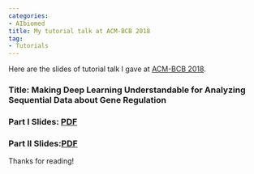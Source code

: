 ```yaml
---
categories:
- AIbiomed
title: My tutorial talk at ACM-BCB 2018 
tag:
- Tutorials 
---
```



Here are the slides of tutorial talk I gave at [ACM-BCB 2018](http://acm-bcb.org/). 


### Title: Making Deep Learning Understandable for Analyzing Sequential Data about Gene Regulation

### Part I Slides: [PDF]({{site.baseurl}}/talk/20180229-deepBio-BCBtutorial-Part1.pdf)

### Part II Slides:[PDF]({{site.baseurl}}/talk/20180229-deepBio-BCBtutorial-Part2.pdf)



Thanks for reading!
